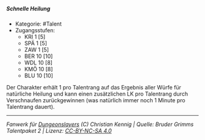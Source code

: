 <!---
Dies ist ein Fanwerk für DUNGEONSLAYERS (C) von Christian Kennig

Quellen:      [Bruder Grimms Talentpaket 2](https://www.f-space.de/ds4/downloads.html)
              [Talentbeschreibungen](https://www.f-space.de/ds4/tools-talentcards.html)
License:      [CC-BY-NC-SA 4.0](https://creativecommons.org/licenses/by-nc-sa/4.0/deed.de)
Richtlinien:  [Fanwerkrichtlinien](https://www.dungeonslayers.net/fanwerk-richtlinien/)
Autor:        Zauberlehrling
-->

##### Schnelle Heilung

- Kategorie: #Talent
- Zugangsstufen:
  - KRI 1 [5]
  - SPÄ 1 [5]
  - ZAW 1 [5]
  - BER 10 [10]
  - WDL 10 [8]
  - KMÖ 10 [8]
  - BLU 10 [10]

Der Charakter erhält 1 pro Talentrang auf das Ergebnis aller Würfe für natürliche Heilung und kann einen zusätzlichen LK pro Talentrang durch Verschnaufen zurückgewinnen (was natürlich immer noch 1 Minute pro Talentrang dauert).

---

_Fanwerk für [Dungeonslayers](https://www.dungeonslayers.net/) (C) Christian Kennig | Quelle: Bruder Grimms Talentpaket 2 | Lizenz: [CC-BY-NC-SA 4.0](https://creativecommons.org/licenses/by-nc-sa/4.0/deed.de)_
